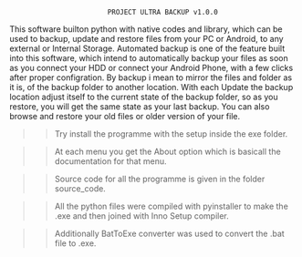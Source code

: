 							PROJECT ULTRA BACKUP v1.0.0


This software builton python with native codes and library, which can be used to backup, update
and restore files from your PC or Android, to any external or Internal Storage. Automated backup
is one of the feature built into this software, which intend to automatically backup your files
as soon as you connect your HDD or connect your Android Phone, with a few clicks after proper
configration.
By backup i mean to mirror the files and folder as it is, of the backup folder to another location.
With each Update the backup location adjust itself to the current state of the backup folder,
so as you restore, you will get the same state as your last backup. You can also browse and restore
your old files or older version of your file. 


>> Try install the programme with the setup inside the exe folder.

>> At each menu you get the About option which is basicall the documentation for that menu.

>> Source code for all the programme is given in the folder source_code. 

>> All the python files were compiled with pyinstaller to make the .exe and then joined with Inno Setup compiler.

>> Additionally BatToExe converter was used to convert the .bat file to .exe.
